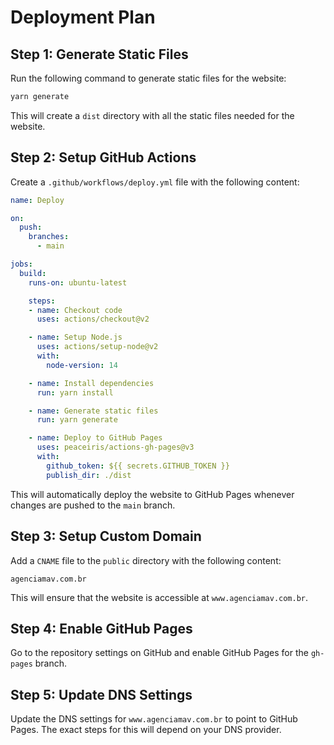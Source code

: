 # Deployment Plan

## Step 1: Generate Static Files

Run the following command to generate static files for the website:

```bash
yarn generate
```

This will create a `dist` directory with all the static files needed for the website.

## Step 2: Setup GitHub Actions

Create a `.github/workflows/deploy.yml` file with the following content:

```yaml
name: Deploy

on:
  push:
    branches:
      - main

jobs:
  build:
    runs-on: ubuntu-latest

    steps:
    - name: Checkout code
      uses: actions/checkout@v2

    - name: Setup Node.js
      uses: actions/setup-node@v2
      with:
        node-version: 14

    - name: Install dependencies
      run: yarn install

    - name: Generate static files
      run: yarn generate

    - name: Deploy to GitHub Pages
      uses: peaceiris/actions-gh-pages@v3
      with:
        github_token: ${{ secrets.GITHUB_TOKEN }}
        publish_dir: ./dist
```

This will automatically deploy the website to GitHub Pages whenever changes are pushed to the `main` branch.

## Step 3: Setup Custom Domain

Add a `CNAME` file to the `public` directory with the following content:

```
agenciamav.com.br
```

This will ensure that the website is accessible at `www.agenciamav.com.br`.

## Step 4: Enable GitHub Pages

Go to the repository settings on GitHub and enable GitHub Pages for the `gh-pages` branch.

## Step 5: Update DNS Settings

Update the DNS settings for `www.agenciamav.com.br` to point to GitHub Pages. The exact steps for this will depend on your DNS provider.
